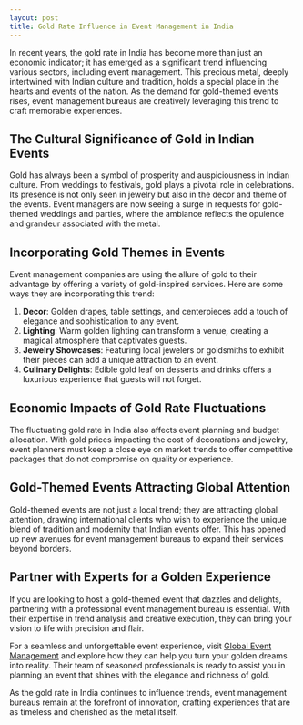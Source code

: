 ```yaml
---
layout: post
title: Gold Rate Influence in Event Management in India
---
```



In recent years, the gold rate in India has become more than just an economic indicator; it has emerged as a significant trend influencing various sectors, including event management. This precious metal, deeply intertwined with Indian culture and tradition, holds a special place in the hearts and events of the nation. As the demand for gold-themed events rises, event management bureaus are creatively leveraging this trend to craft memorable experiences.

## The Cultural Significance of Gold in Indian Events

Gold has always been a symbol of prosperity and auspiciousness in Indian culture. From weddings to festivals, gold plays a pivotal role in celebrations. Its presence is not only seen in jewelry but also in the decor and theme of the events. Event managers are now seeing a surge in requests for gold-themed weddings and parties, where the ambiance reflects the opulence and grandeur associated with the metal.

## Incorporating Gold Themes in Events

Event management companies are using the allure of gold to their advantage by offering a variety of gold-inspired services. Here are some ways they are incorporating this trend:

1. **Decor**: Golden drapes, table settings, and centerpieces add a touch of elegance and sophistication to any event. 
2. **Lighting**: Warm golden lighting can transform a venue, creating a magical atmosphere that captivates guests.
3. **Jewelry Showcases**: Featuring local jewelers or goldsmiths to exhibit their pieces can add a unique attraction to an event.
4. **Culinary Delights**: Edible gold leaf on desserts and drinks offers a luxurious experience that guests will not forget.

## Economic Impacts of Gold Rate Fluctuations

The fluctuating gold rate in India also affects event planning and budget allocation. With gold prices impacting the cost of decorations and jewelry, event planners must keep a close eye on market trends to offer competitive packages that do not compromise on quality or experience.

## Gold-Themed Events Attracting Global Attention

Gold-themed events are not just a local trend; they are attracting global attention, drawing international clients who wish to experience the unique blend of tradition and modernity that Indian events offer. This has opened up new avenues for event management bureaus to expand their services beyond borders.

## Partner with Experts for a Golden Experience

If you are looking to host a gold-themed event that dazzles and delights, partnering with a professional event management bureau is essential. With their expertise in trend analysis and creative execution, they can bring your vision to life with precision and flair.

For a seamless and unforgettable event experience, visit [Global Event Management](https://geventm.com/) and explore how they can help you turn your golden dreams into reality. Their team of seasoned professionals is ready to assist you in planning an event that shines with the elegance and richness of gold.

As the gold rate in India continues to influence trends, event management bureaus remain at the forefront of innovation, crafting experiences that are as timeless and cherished as the metal itself.
